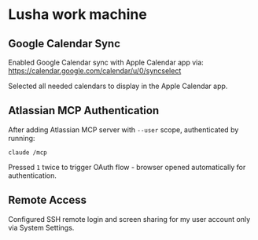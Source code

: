# Lusha work machine

## Google Calendar Sync

Enabled Google Calendar sync with Apple Calendar app via:
https://calendar.google.com/calendar/u/0/syncselect

Selected all needed calendars to display in the Apple Calendar app.

## Atlassian MCP Authentication

After adding Atlassian MCP server with `--user` scope, authenticated by running:

```console
claude /mcp
```

Pressed `1` twice to trigger OAuth flow - browser opened automatically for authentication.

## Remote Access

Configured SSH remote login and screen sharing for my user account only via System Settings.
